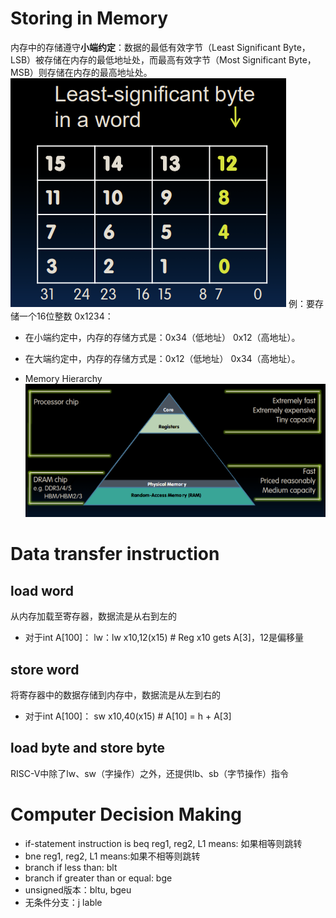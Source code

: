 # Storing in Memory

内存中的存储遵守**小端约定**：数据的最低有效字节（Least Significant Byte，LSB）被存储在内存的最低地址处，而最高有效字节（Most Significant Byte，MSB）则存储在内存的最高地址处。
![小端约定](image-1.png)
例：要存储一个16位整数 0x1234：
* 在小端约定中，内存的存储方式是：0x34（低地址） 0x12（高地址）。
* 在大端约定中，内存的存储方式是：0x12（低地址） 0x34（高地址）。

* Memory Hierarchy
![内存层次](image-2.png)

# Data transfer instruction

## load word

从内存加载至寄存器，数据流是从右到左的

* 对于int A[100]：
lw：lw x10,12(x15) # Reg x10 gets A[3]，12是偏移量

## store word

将寄存器中的数据存储到内存中，数据流是从左到右的

* 对于int A[100]：
sw x10,40(x15) # A[10] = h + A[3]

## load byte and store byte

RISC-V中除了lw、sw（字操作）之外，还提供lb、sb（字节操作）指令

# Computer Decision Making

* if-statement instruction is beq reg1, reg2, L1
means: 如果相等则跳转
* bne reg1, reg2, L1 means:如果不相等则跳转
* branch if less than: blt
* branch if greater than or equal: bge
* unsigned版本：bltu, bgeu
* 无条件分支：j lable

